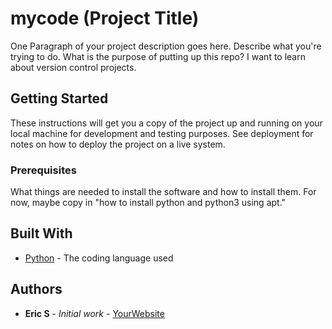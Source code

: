 # mycode (Project Title)

One Paragraph of your project description goes here. Describe what you're trying to do.
What is the purpose of putting up this repo?
I want to learn about version control projects.

## Getting Started

These instructions will get you a copy of the project up and running on your local machine
for development and testing purposes. See deployment for notes on how to deploy the project
on a live system.

### Prerequisites

What things are needed to install the software and how to install them. For now, maybe copy in
"how to install python and python3 using apt."

## Built With

* [Python](https://www.python.org/) - The coding language used

## Authors

* **Eric S** - *Initial work* - [YourWebsite](https://example.com/)

